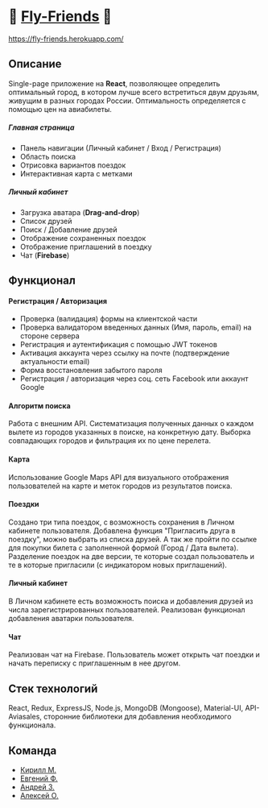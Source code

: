 # 🛫 [Fly-Friends](https://fly-friends.herokuapp.com/) 🛬
https://fly-friends.herokuapp.com/

## Описание

Single-page приложение на **React**, позволяющее определить оптимальный город, в котором лучше всего встретиться двум друзьям, живущим в разных городах России.
Оптимальность определяется с помощью цен на авиабилеты.

##### Главная страница

+ Панель навигации (Личный кабинет / Вход / Регистрация)
+ Область поиска
+ Отрисовка вариантов поездок
+ Интерактивная карта с метками

##### Личный кабинет

+ Загрузка аватара (**Drag-and-drop**)
+ Список друзей
+ Поиск / Добавление друзей
+ Отображение сохраненных поездок
+ Отображение приглашений в поездку
+ Чат (**Firebase**)

## Функционал

#### Регистрация / Авторизация
+ Проверка (валидация) формы на клиентской части
+ Проверка валидатором введенных данных (Имя, пароль, email) на стороне сервера
+ Регистрация и аутентификация с помощью JWT токенов
+ Активация аккаунта через ссылку на почте (подтверждение актуальности email)
+ Форма восстановления забытого пароля
+ Регистрация / авторизация через соц. сеть Facebook или аккаунт Google

#### Алгоритм поиска

Работа с внешним API. Систематизация полученных данных о каждом вылете из городов указанных в поиске, на конкретную дату. Выборка совпадающих городов и фильтрация их по цене перелета.

#### Карта

Использование Google Maps API для визуального отображения пользователей на карте и меток городов из результатов поиска.

#### Поездки

Создано три типа поездок, с возможность сохранения в Личном кабинете пользователя. Добавлена функция "Пригласить друга в поездку", можно выбрать из списка друзей. А так же пройти по ссылке для покупки билета с заполненной формой (Город / Дата вылета).
Разделение поездок на две версии, те которые создал пользователь и те в которые пригласили (с индикатором новых приглашений).

#### Личный кабинет

В Личном кабинете есть возможность поиска и добавления друзей из числа зарегистрированных пользователей. Реализован функционал добавления аватарки пользователя.

#### Чат

Реализован чат на Firebase. Пользователь может открыть чат поездки и начать переписку с приглашенным в нее другом.

## Стек технологий

React, Redux, ExpressJS, Node.js, MongoDB (Mongoose), Material-UI, API-Aviasales, сторонние библиотеки для добавления необходимого функционала.

## Команда

+ [Кирилл М.](https://github.com/Kirill-Mukhortov)
+ [Евгений Ф.](https://github.com/EvgenyChandler)
+ [Андрей З.](https://github.com/andreyzvoznikov)
+ [Алексей О.](https://github.com/Alexoch-AI)
